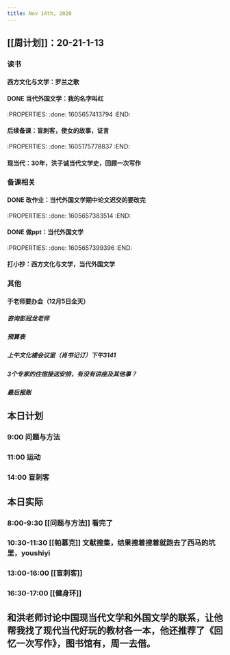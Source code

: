 ```yaml
---
title: Nov 14th, 2020
---
```


## [[周计划]]：20-21-1-13
### 读书
#### 西方文化与文学：罗兰之歌
#### DONE 当代外国文学：我的名字叫红
:PROPERTIES:
:done: 1605657413794
:END:
#### 后续备课：盲刺客，使女的故事，证言
:PROPERTIES:
:done: 1605175778837
:END:
#### 现当代：30年，洪子诚当代文学史，回顾一次写作
### 备课相关
#### DONE 改作业：当代外国文学期中论文迟交的要改完
:PROPERTIES:
:done: 1605657383514
:END:
#### DONE 做ppt：当代外国文学
:PROPERTIES:
:done: 1605657399396
:END:
#### 打小抄：西方文化与文学，当代外国文学
### 其他
#### 于老师要办会（12月5日全天）
##### 咨询彭冠龙老师
##### 预算表
##### 上午文化楼会议室（肖书记订）下午3141
##### 3个专家的住宿接送安排，有没有讲座及其他事？
##### 最后报账
##
## 本日计划
### 9:00 问题与方法
### 11:00 运动
### 14:00 盲刺客
## 本日实际
### 8:00-9:30 [[问题与方法]] 看完了
### 10:30-11:30 [[帕慕克]] 文献搜集，结果搜着搜着就跑去了西马的坑里，youshiyi
### 13:00-16:00 [[盲刺客]]
### 16:30-17:00 [[健身环]]
## 和洪老师讨论中国现当代文学和外国文学的联系，让他帮我找了现代当代好玩的教材各一本，他还推荐了《回忆一次写作》，图书馆有，周一去借。
